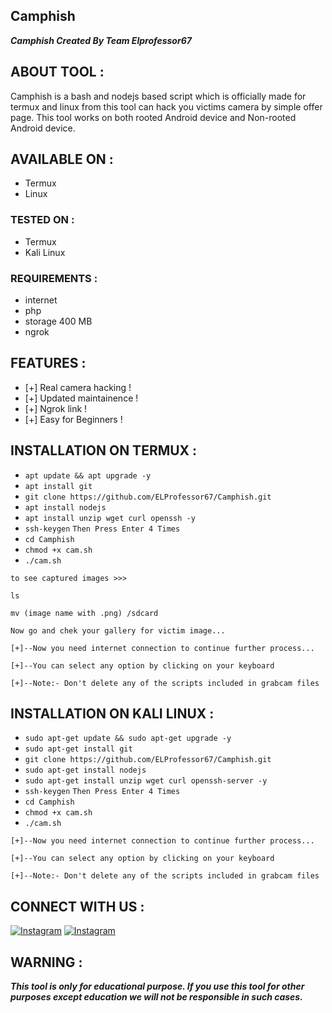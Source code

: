 ## Camphish
***Camphish Created By Team Elprofessor67***

## ABOUT TOOL :

Camphish is a bash and nodejs based script which is officially made for termux and linux from this tool can hack you victims camera by simple offer page. This tool works on both rooted Android device and Non-rooted Android device.

## AVAILABLE ON :

* Termux
* Linux

### TESTED ON :

* Termux
* Kali Linux

### REQUIREMENTS :
* internet
* php
* storage 400 MB
* ngrok

## FEATURES :
* [+] Real camera hacking !
* [+] Updated maintainence !
* [+] Ngrok link !
* [+] Easy for Beginners !

## INSTALLATION ON TERMUX :

* ```apt update && apt upgrade -y```
* ```apt install git```
* ```git clone https://github.com/ELProfessor67/Camphish.git```
* ```apt install nodejs```
* ```apt install unzip wget curl openssh -y```
* ```ssh-keygen```
```Then Press Enter 4 Times```
* ```cd Camphish```
* ```chmod +x cam.sh```
* ```./cam.sh```
```
to see captured images >>>
```
```
ls

mv (image name with .png) /sdcard
```
```
Now go and chek your gallery for victim image...
```
```
[+]--Now you need internet connection to continue further process...

[+]--You can select any option by clicking on your keyboard

[+]--Note:- Don't delete any of the scripts included in grabcam files

```

## INSTALLATION ON KALI LINUX :

* ```sudo apt-get update && sudo apt-get upgrade -y```
* ```sudo apt-get install git```
* ```git clone https://github.com/ELProfessor67/Camphish.git```
* ```sudo apt-get install nodejs```
* ```sudo apt-get install unzip wget curl openssh-server -y```
* ```ssh-keygen```
```Then Press Enter 4 Times```
* ```cd Camphish```
* ```chmod +x cam.sh```
* ```./cam.sh```

```
[+]--Now you need internet connection to continue further process...

[+]--You can select any option by clicking on your keyboard

[+]--Note:- Don't delete any of the scripts included in grabcam files

```

## CONNECT WITH US :

[![Instagram](https://img.shields.io/badge/INSTAGRAM-FOLLOW-red?style=for-the-badge&logo=instagram)](https://www.instagram.com/el___professor____/)
[![Instagram](https://img.shields.io/badge/FACEBOOK-LIKE-red?style=for-the-badge&logo=facebook)](https://www.facebook.com/jeeshan.raza.9484)

## WARNING : 
***This tool is only for educational purpose. If you use this tool for other purposes except education we will not be responsible in such cases.***